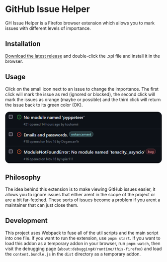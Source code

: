 # GitHub Issue Helper

GH Issue Helper is a Firefox browser extension which allows you to mark issues with different levels of importance.

## Installation
[Download the latest release](https://github.com/qtchaos/gh-issue-helper/releases) and double-click the .xpi file and install it in the browser.

## Usage
Click on the small icon next to an issue to change the importance. The first click will mark the issue as red (ignored or blocked), the second click will mark the issues as orange (maybe or possible) and the third click will return the issue back to its green color (OK).

![Example of usage](static/assets/examples/example_1.png)

## Philosophy
The idea behind this extension is to make viewing GitHub issues easier, it allows you to ignore issues that either arent in the scope of the project or are a bit far-fetched. These sorts of issues become a problem if you arent a maintainer that can just close them.

## Development
This project uses Webpack to fuse all of the util scripts and the main script into one file. If you want to run the extension, use `pnpm start`. If you want to load this addon as a temporary addon in your browser, run `pnpm watch`, then visit the debugging page (`about:debugging#/runtime/this-firefox`) and load the `content.bundle.js` in the `dist` directory as a temporary addon.
